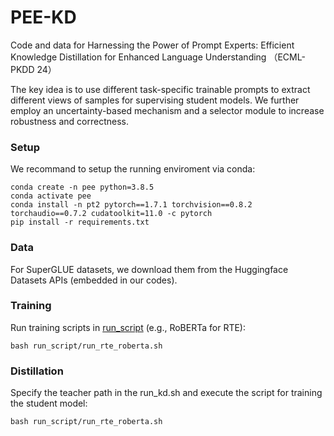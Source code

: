 # PEE-KD

Code and data for Harnessing the Power of Prompt Experts: Efficient Knowledge Distillation for Enhanced Language Understanding （ECML-PKDD 24）

The key idea is to use different task-specific trainable prompts to extract different views of samples for supervising student models.
We further employ an uncertainty-based mechanism and a selector module to increase robustness and correctness. 

### Setup
We recommand to setup the running enviroment via conda:

```shell
conda create -n pee python=3.8.5
conda activate pee
conda install -n pt2 pytorch==1.7.1 torchvision==0.8.2 torchaudio==0.7.2 cudatoolkit=11.0 -c pytorch
pip install -r requirements.txt
```

### Data
For SuperGLUE datasets, we download them from the Huggingface Datasets APIs (embedded in our codes).

### Training
Run training scripts in [run_script](run_script) (e.g., RoBERTa for RTE):

```shell
bash run_script/run_rte_roberta.sh
```

### Distillation
Specify the teacher path in the run_kd.sh and execute the script for training the student model:

```shell
bash run_script/run_rte_roberta.sh
```


